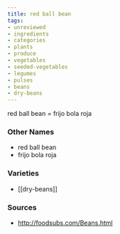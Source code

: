 ```yaml
---
title: red ball bean
tags:
- unreviewed
- ingredients
- categories
- plants
- produce
- vegetables
- seeded-vegetables
- legumes
- pulses
- beans
- dry-beans
---
```

red ball bean = frijo bola roja

### Other Names

* red ball bean
* frijo bola roja

### Varieties

* [[dry-beans]]

### Sources
* http://foodsubs.com/Beans.html
